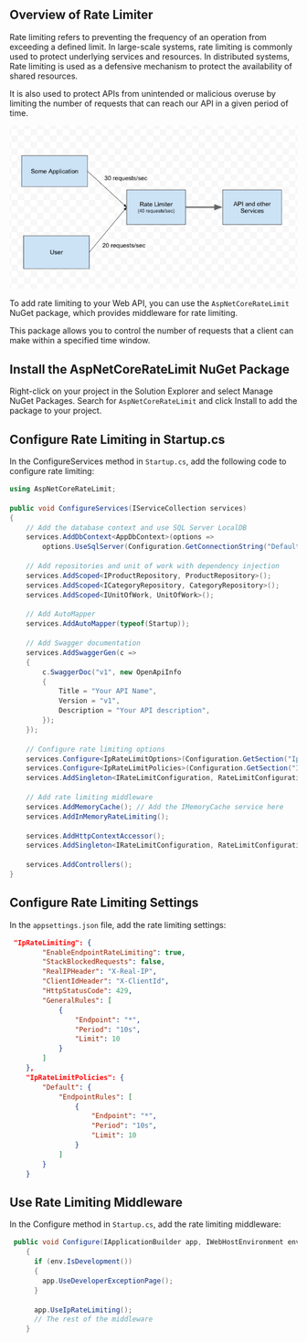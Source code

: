 ## Overview of Rate Limiter

Rate limiting refers to preventing the frequency of an operation from exceeding a defined limit. In large-scale systems, rate limiting is commonly used to protect underlying services and resources. In distributed systems, Rate limiting is used as a defensive mechanism to protect the availability of shared resources.

It is also used to protect APIs from unintended or malicious overuse by limiting the number of requests that can reach our API in a given period of time.

![Alt text](image-10.png)

To add rate limiting to your Web API, you can use the `AspNetCoreRateLimit` NuGet package, which provides middleware for rate limiting.

This package allows you to control the number of requests that a client can make within a specified time window.

## Install the AspNetCoreRateLimit NuGet Package

Right-click on your project in the Solution Explorer and select Manage NuGet Packages. Search for `AspNetCoreRateLimit` and click Install to add the package to your project.

## Configure Rate Limiting in Startup.cs

In the ConfigureServices method in `Startup.cs`, add the following code to configure rate limiting:

```cs
using AspNetCoreRateLimit;

public void ConfigureServices(IServiceCollection services)
{
    // Add the database context and use SQL Server LocalDB
    services.AddDbContext<AppDbContext>(options =>
        options.UseSqlServer(Configuration.GetConnectionString("DefaultConnection")));

    // Add repositories and unit of work with dependency injection
    services.AddScoped<IProductRepository, ProductRepository>();
    services.AddScoped<ICategoryRepository, CategoryRepository>();
    services.AddScoped<IUnitOfWork, UnitOfWork>();

    // Add AutoMapper
    services.AddAutoMapper(typeof(Startup));

    // Add Swagger documentation
    services.AddSwaggerGen(c =>
    {
        c.SwaggerDoc("v1", new OpenApiInfo
        {
            Title = "Your API Name",
            Version = "v1",
            Description = "Your API description",
        });
    });

    // Configure rate limiting options
    services.Configure<IpRateLimitOptions>(Configuration.GetSection("IpRateLimiting"));
    services.Configure<IpRateLimitPolicies>(Configuration.GetSection("IpRateLimitPolicies"));
    services.AddSingleton<IRateLimitConfiguration, RateLimitConfiguration>();

    // Add rate limiting middleware
    services.AddMemoryCache(); // Add the IMemoryCache service here
    services.AddInMemoryRateLimiting();

    services.AddHttpContextAccessor();
    services.AddSingleton<IRateLimitConfiguration, RateLimitConfiguration>();

    services.AddControllers();
}
```

## Configure Rate Limiting Settings

In the `appsettings.json` file, add the rate limiting settings:

```json
 "IpRateLimiting": {
        "EnableEndpointRateLimiting": true,
        "StackBlockedRequests": false,
        "RealIPHeader": "X-Real-IP",
        "ClientIdHeader": "X-ClientId",
        "HttpStatusCode": 429,
        "GeneralRules": [
            {
                "Endpoint": "*",
                "Period": "10s",
                "Limit": 10
            }
        ]
    },
    "IpRateLimitPolicies": {
        "Default": {
            "EndpointRules": [
                {
                    "Endpoint": "*",
                    "Period": "10s",
                    "Limit": 10
                }
            ]
        }
    }
```

## Use Rate Limiting Middleware

In the Configure method in `Startup.cs`, add the rate limiting middleware:

```cs
 public void Configure(IApplicationBuilder app, IWebHostEnvironment env)
    {
      if (env.IsDevelopment())
      {
        app.UseDeveloperExceptionPage();
      }

      app.UseIpRateLimiting();
      // The rest of the middleware
    }
```
